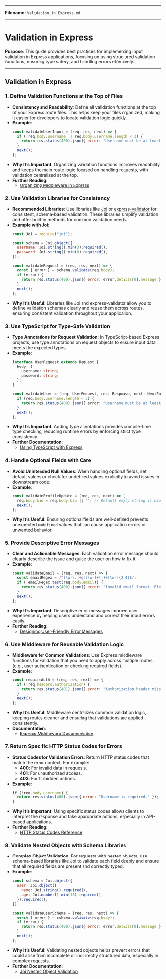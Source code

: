 
---

**Filename:** `Validation_in_Express.md`

---

# Validation in Express

**Purpose**: This guide provides best practices for implementing input validation in Express applications, focusing on using structured validation functions, ensuring type safety, and handling errors effectively.

---

## Validation in Express

### 1. Define Validation Functions at the Top of Files
   - **Consistency and Readability**: Define all validation functions at the top of your Express route files. This helps keep your files organized, making it easier for developers to locate validation logic quickly.
   - **Example**:
     ```javascript
     const validateUserInput = (req, res, next) => {
       if (!req.body.username || req.body.username.length < 3) {
         return res.status(400).json({ error: "Username must be at least 3 characters long." });
       }
       next();
     };
     ```
   - **Why It’s Important**: Organizing validation functions improves readability and keeps the main route logic focused on handling requests, with validation centralized at the top.
   - **Further Reading**:
      - [Organizing Middleware in Express](https://expressjs.com/en/guide/using-middleware.html)

### 2. Use Validation Libraries for Consistency
   - **Recommended Libraries**: Use libraries like [Joi](https://joi.dev/) or [express-validator](https://express-validator.github.io/docs/) for consistent, schema-based validation. These libraries simplify validation and offer built-in methods for common validation needs.
   - **Example with Joi**:
     ```javascript
     const Joi = require("joi");

     const schema = Joi.object({
       username: Joi.string().min(3).required(),
       password: Joi.string().min(8).required(),
     });

     const validateRequest = (req, res, next) => {
       const { error } = schema.validate(req.body);
       if (error) {
         return res.status(400).json({ error: error.details[0].message });
       }
       next();
     };
     ```
   - **Why It’s Useful**: Libraries like Joi and express-validator allow you to define validation schemas clearly and reuse them across routes, ensuring consistent validation throughout your application.

### 3. Use TypeScript for Type-Safe Validation
   - **Type Annotations for Request Validation**: In TypeScript-based Express projects, use type annotations on request objects to ensure input data meets the expected types.
   - **Example**:
     ```typescript
     interface UserRequest extends Request {
       body: {
         username: string;
         password: string;
       };
     }

     const validateUser = (req: UserRequest, res: Response, next: NextFunction) => {
       if (req.body.username.length < 3) {
         return res.status(400).json({ error: "Username must be at least 3 characters long." });
       }
       next();
     };
     ```
   - **Why It’s Important**: Adding type annotations provides compile-time type checking, reducing runtime errors by enforcing strict type consistency.
   - **Further Documentation**:
      - [Using TypeScript with Express](https://expressjs.com/en/advanced/best-practice-performance.html#use-typescript-for-type-safety)

### 4. Handle Optional Fields with Care
   - **Avoid Unintended Null Values**: When handling optional fields, set default values or check for undefined values explicitly to avoid issues in downstream code.
   - **Example**:
     ```javascript
     const validateProfileUpdate = (req, res, next) => {
       req.body.bio = req.body.bio || ""; // Default empty string if bio is undefined
       next();
     };
     ```
   - **Why It’s Useful**: Ensuring optional fields are well-defined prevents unexpected `undefined` values that can cause application errors or unwanted behavior.

### 5. Provide Descriptive Error Messages
   - **Clear and Actionable Messages**: Each validation error message should clearly describe the issue and guide the user on how to fix it.
   - **Example**:
     ```javascript
     const validateEmail = (req, res, next) => {
       const emailRegex = /^[\w-\.]+@([\w-]+\.)+[\w-]{2,4}$/;
       if (!emailRegex.test(req.body.email)) {
         return res.status(400).json({ error: "Invalid email format. Please use a valid email address." });
       }
       next();
     };
     ```
   - **Why It’s Important**: Descriptive error messages improve user experience by helping users understand and correct their input errors easily.
   - **Further Reading**:
      - [Designing User-Friendly Error Messages](https://uxdesign.cc/designing-error-messages-c7d9d0d70f7)

### 6. Use Middleware for Reusable Validation Logic
   - **Middleware for Common Validations**: Use Express middleware functions for validation that you need to apply across multiple routes (e.g., user authentication or checking required fields).
   - **Example**:
     ```javascript
     const requireAuth = (req, res, next) => {
       if (!req.headers.authorization) {
         return res.status(401).json({ error: "Authorization header missing." });
       }
       next();
     };
     ```
   - **Why It’s Useful**: Middleware centralizes common validation logic, keeping routes cleaner and ensuring that validations are applied consistently.
   - **Documentation**:
      - [Express Middleware Documentation](https://expressjs.com/en/guide/writing-middleware.html)

### 7. Return Specific HTTP Status Codes for Errors
   - **Status Codes for Validation Errors**: Return HTTP status codes that match the error context. For example:
      - **400**: For invalid data in requests.
      - **401**: For unauthorized access.
      - **403**: For forbidden actions.
   - **Example**:
     ```javascript
     if (!req.body.username) {
       return res.status(400).json({ error: "Username is required." });
     }
     ```
   - **Why It’s Important**: Using specific status codes allows clients to interpret the response and take appropriate actions, especially in API-based applications.
   - **Further Reading**:
      - [HTTP Status Codes Reference](https://developer.mozilla.org/en-US/docs/Web/HTTP/Status)

### 8. Validate Nested Objects with Schema Libraries
   - **Complex Object Validation**: For requests with nested objects, use schema-based libraries like Joi to validate each field deeply and ensure that all required fields are present and correctly typed.
   - **Example**:
     ```javascript
     const schema = Joi.object({
       user: Joi.object({
         name: Joi.string().required(),
         age: Joi.number().min(18).required(),
       }).required(),
     });

     const validateUserSchema = (req, res, next) => {
       const { error } = schema.validate(req.body);
       if (error) {
         return res.status(400).json({ error: error.details[0].message });
       }
       next();
     };
     ```
   - **Why It’s Useful**: Validating nested objects helps prevent errors that could arise from incomplete or incorrectly structured data, especially in complex requests.
   - **Further Documentation**:
      - [Joi Nested Object Validation](https://joi.dev/api/?v=17.4.2#object)

